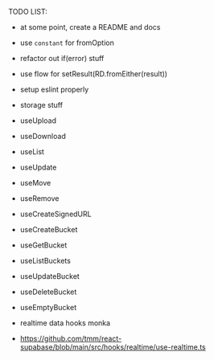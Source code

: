 TODO LIST:

- at some point, create a README and docs

- use `constant` for fromOption
- refactor out if(error) stuff
- use flow for setResult(RD.fromEither(result))
- setup eslint properly

- storage stuff
- useUpload
- useDownload
- useList
- useUpdate
- useMove
- useRemove
- useCreateSignedURL

- useCreateBucket
- useGetBucket
- useListBuckets
- useUpdateBucket
- useDeleteBucket
- useEmptyBucket

- realtime data hooks monka
- https://github.com/tmm/react-supabase/blob/main/src/hooks/realtime/use-realtime.ts
